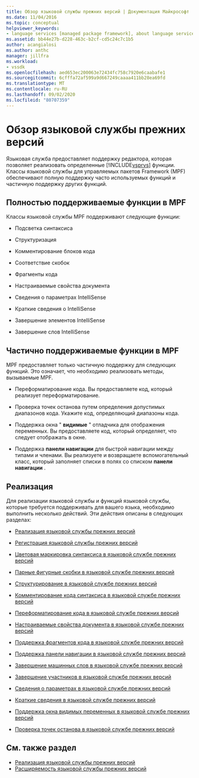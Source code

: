 ```yaml
---
title: Обзор языковой службы прежних версий | Документация Майкрософт
ms.date: 11/04/2016
ms.topic: conceptual
helpviewer_keywords:
- language services [managed package framework], about language services
ms.assetid: bb44e27b-d228-463c-b2cf-cd5c24c7c1b5
author: acangialosi
ms.author: anthc
manager: jillfra
ms.workload:
- vssdk
ms.openlocfilehash: aed653ec200063e72434fc758c7920e6caabafe1
ms.sourcegitcommit: 6cfffa72af599a9d667249caaaa411bb28ea69fd
ms.translationtype: MT
ms.contentlocale: ru-RU
ms.lasthandoff: 09/02/2020
ms.locfileid: "80707359"
---
```

# <a name="legacy-language-service-overview"></a>Обзор языковой службы прежних версий
Языковая служба предоставляет поддержку редактора, которая позволяет реализовать определенные [!INCLUDE[vsprvs](../../code-quality/includes/vsprvs_md.md)] функции. Классы языковой службы для управляемых пакетов Framework (MPF) обеспечивают полную поддержку часто используемых функций и частичную поддержку других функций.

## <a name="fully-supported-features-in-the-mpf"></a>Полностью поддерживаемые функции в MPF
 Классы языковой службы MPF поддерживают следующие функции:

- Подсветка синтаксиса

- Структуризация

- Комментирование блоков кода

- Соответствие скобок

- Фрагменты кода

- Настраиваемые свойства документа

- Сведения о параметрах IntelliSense

- Краткие сведения о IntelliSense

- Завершение элементов IntelliSense

- Завершение слов IntelliSense

## <a name="partially-supported-features-in-the-mpf"></a>Частично поддерживаемые функции в MPF
 MPF предоставляет только частичную поддержку для следующих функций. Это означает, что необходимо реализовать методы, вызываемые MPF.

- Переформатирование кода. Вы предоставляете код, который реализует переформатирование.

- Проверка точек останова путем определения допустимых диапазонов кода. Укажите код, определяющий диапазоны кода.

- Поддержка окна " **видимые** " отладчика для отображения переменных. Вы предоставляете код, который определяет, что следует отображать в окне.

- Поддержка **панели навигации** для быстрой навигации между типами и членами. Вы реализуете и возвращаете вспомогательный класс, который заполняет списки в полях со списком **панели навигации** .

## <a name="implementation"></a>Реализация
 Для реализации языковой службы и функций языковой службы, которые требуется поддерживать для вашего языка, необходимо выполнить несколько действий. Эти действия описаны в следующих разделах:

- [Реализация языковой службы прежних версий](../../extensibility/internals/implementing-a-legacy-language-service2.md)

- [Регистрация языковой службы прежних версий](../../extensibility/internals/registering-a-legacy-language-service1.md)

- [Цветовая маркировка синтаксиса в языковой службе прежних версий](../../extensibility/internals/syntax-colorizing-in-a-legacy-language-service.md)

- [Парные фигурные скобки в языковой службе прежних версий](../../extensibility/internals/brace-matching-in-a-legacy-language-service.md)

- [Структурирование в языковой службе прежних версий](../../extensibility/internals/outlining-in-a-legacy-language-service.md)

- [Комментирование кода синтаксиса в языковой службе прежних версий](../../extensibility/internals/commenting-code-in-a-legacy-language-service.md)

- [Переформатирование кода в языковой службе прежних версий](../../extensibility/internals/reformatting-code-in-a-legacy-language-service.md)

- [Настраиваемые свойства документа в языковой службе прежних версий](../../extensibility/internals/custom-document-properties-in-a-legacy-language-service.md)

- [Поддержка фрагментов кода в языковой службе прежних версий](../../extensibility/internals/support-for-code-snippets-in-a-legacy-language-service.md)

- [Поддержка панели навигации в языковой службе прежних версий](../../extensibility/internals/support-for-the-navigation-bar-in-a-legacy-language-service.md)

- [Завершение машинных слов в языковой службе прежних версий](../../extensibility/internals/word-completion-in-a-legacy-language-service.md)

- [Завершение участников в языковой службе прежних версий](../../extensibility/internals/member-completion-in-a-legacy-language-service.md)

- [Сведения о параметрах в языковой службе прежних версий](../../extensibility/internals/parameter-info-in-a-legacy-language-service2.md)

- [Краткие сведения в языковой службе прежних версий](../../extensibility/internals/quick-info-in-a-legacy-language-service.md)

- [Поддержка окна видимых переменных в языковой службе прежних версий](../../extensibility/internals/support-for-the-autos-window-in-a-legacy-language-service.md)

- [Проверка точек останова в языковой службе прежних версий](../../extensibility/internals/validating-breakpoints-in-a-legacy-language-service.md)

## <a name="see-also"></a>См. также раздел
- [Реализация языковой службы прежних версий](../../extensibility/internals/implementing-a-legacy-language-service1.md)
- [Расширяемость языковой службы прежних версий](../../extensibility/internals/legacy-language-service-extensibility.md)
